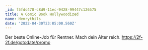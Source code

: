 ```yaml
---
_id: f5fdc470-c8d9-11ec-9428-99447c126575
title: A Comic Book Hollywoodized
name: Henrythils
date: '2022-04-30T23:05:00.560Z'
---
```

Der beste Online-Job für Rentner. Mach dein Alter reich. https://2f-2f.de/gotodate/promo
